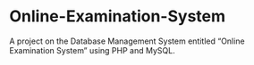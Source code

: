 # Online-Examination-System
A project on the Database Management System entitled “Online Examination  System” using PHP and MySQL.
